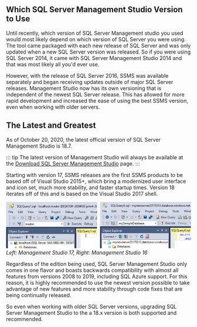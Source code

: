 
## Which SQL Server Management Studio Version to Use

Until recently, which version of SQL Server Management studio you used would
most likely depend on which version of SQL Server you were using. The tool
came packaged with each new release of SQL Server and was only updated
when a new SQL Server version was released. So if you were using SQL Server 2014,
it came with SQL Server Management Studio 2014 and that was most likely all you'd ever use.

However, with the release of SQL Server 2016, SSMS was available separately
and began receiving updates outside of major SQL Server releases. Management Studio
now has its own versioning that is independent of the newest SQL Server release. This has
allowed for more rapid development and increased the ease of using the best SSMS version,
even when working with older servers.

## The Latest and Greatest

As of October 20, 2020, the latest official version of SQL Server Management Studio is 18.7.

::: tip
The latest version of Management Studio will always be available at the [Download SQL Server Management Studio][ssms] page.
:::

Starting with version 17, SSMS releases are the first SSMS products to be based off of Visual Studio 2015+,
which bring a modernized user interface and icon set, much more stability, and faster
startup times. Version 18 iterates off of this and is based on the Visual Studio 2017 shell.

![New vs Old SQL Server Management Studio](/new_vs_old_ssms.png)
*Left: Management Studio 17, Right: Management Studio 16*

Regardless of the edition being used, SQL Server Management Studio only comes in one flavor
and boasts backwards compatibility with almost all features from versions 2008 to 2019, including SQL Azure support. For this reason, it is highly recommended to use the newest version possible to take advantage of new features and more stability through code fixes that are being continually released.

So even when working with older SQL Server versions, upgrading SQL Server Management Studio
to the a 18.x version is both supported and recommended.

<br/>
<br/>

[ssms]: https://docs.microsoft.com/en-us/sql/ssms/download-sql-server-management-studio-ssms

<ClientOnly>
<disqus-component/>
</ClientOnly>
